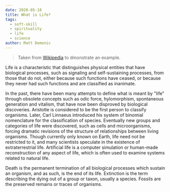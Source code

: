 ```yaml
---
date: 2020-05-18
title: What is Life?
tags:
  - soft-skill
  - spirituality
  - life
  - science
author: Matt Demonic
---
```


> Taken from [Wikipedia](https://en.wikipedia.org/wiki/Life) to dmonstrate an example.


Life is a characteristic that distinguishes physical entities that have biological processes, such as signaling and self-sustaining processes, from those that do not, either because such functions have ceased, or because they never had such functions and are classified as inanimate.

In the past, there have been many attempts to define what is meant by "life" through obsolete concepts such as odic force, hylomorphism, spontaneous generation and vitalism, that have now been disproved by biological discoveries. Aristotle is considered to be the first person to classify organisms. Later, Carl Linnaeus introduced his system of binomial nomenclature for the classification of species. Eventually new groups and categories of life were discovered, such as cells and microorganisms, forcing dramatic revisions of the structure of relationships between living organisms. Though currently only known on Earth, life need not be restricted to it, and many scientists speculate in the existence of extraterrestrial life. Artificial life is a computer simulation or human-made reconstruction of any aspect of life, which is often used to examine systems related to natural life.

Death is the permanent termination of all biological processes which sustain an organism, and as such, is the end of its life. Extinction is the term describing the dying out of a group or taxon, usually a species. Fossils are the preserved remains or traces of organisms.
